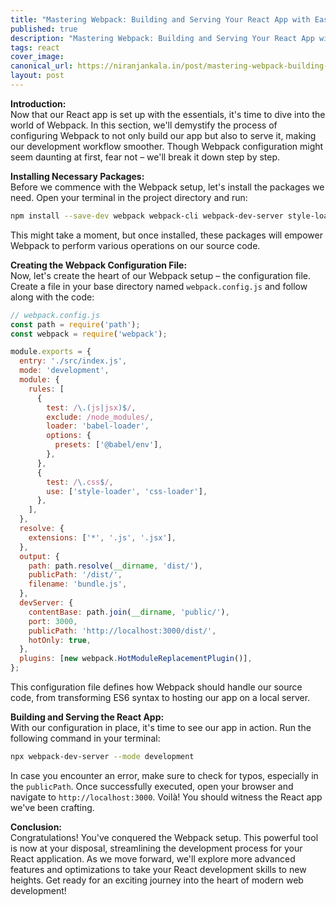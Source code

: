 ```yaml
---
title: "Mastering Webpack: Building and Serving Your React App with Ease"
published: true
description: "Mastering Webpack: Building and Serving Your React App with Ease"
tags: react
cover_image: 
canonical_url: https://niranjankala.in/post/mastering-webpack-building-and-serving-your-react-app-with-ease
layout: post
---
```


**Introduction:**    
Now that our React app is set up with the essentials, it's time to dive into the world of Webpack. In this section, we'll demystify the process of configuring Webpack to not only build our app but also to serve it, making our development workflow smoother. Though Webpack configuration might seem daunting at first, fear not – we'll break it down step by step.

**Installing Necessary Packages:**     
Before we commence with the Webpack setup, let's install the packages we need. Open your terminal in the project directory and run:

```bash
npm install --save-dev webpack webpack-cli webpack-dev-server style-loader css-loader babel-loader
```

This might take a moment, but once installed, these packages will empower Webpack to perform various operations on our source code.

**Creating the Webpack Configuration File:**     
Now, let's create the heart of our Webpack setup – the configuration file. Create a file in your base directory named `webpack.config.js` and follow along with the code:

```javascript
// webpack.config.js
const path = require('path');
const webpack = require('webpack');

module.exports = {
  entry: './src/index.js',
  mode: 'development',
  module: {
    rules: [
      {
        test: /\.(js|jsx)$/,
        exclude: /node_modules/,
        loader: 'babel-loader',
        options: {
          presets: ['@babel/env'],
        },
      },
      {
        test: /\.css$/,
        use: ['style-loader', 'css-loader'],
      },
    ],
  },
  resolve: {
    extensions: ['*', '.js', '.jsx'],
  },
  output: {
    path: path.resolve(__dirname, 'dist/'),
    publicPath: '/dist/',
    filename: 'bundle.js',
  },
  devServer: {
    contentBase: path.join(__dirname, 'public/'),
    port: 3000,
    publicPath: 'http://localhost:3000/dist/',
    hotOnly: true,
  },
  plugins: [new webpack.HotModuleReplacementPlugin()],
};
```

This configuration file defines how Webpack should handle our source code, from transforming ES6 syntax to hosting our app on a local server.

**Building and Serving the React App:**    
With our configuration in place, it's time to see our app in action. Run the following command in your terminal:

```bash
npx webpack-dev-server --mode development
```

In case you encounter an error, make sure to check for typos, especially in the `publicPath`. Once successfully executed, open your browser and navigate to `http://localhost:3000`. Voilà! You should witness the React app we've been crafting.

**Conclusion:**     
Congratulations! You've conquered the Webpack setup. This powerful tool is now at your disposal, streamlining the development process for your React application. As we move forward, we'll explore more advanced features and optimizations to take your React development skills to new heights. Get ready for an exciting journey into the heart of modern web development!